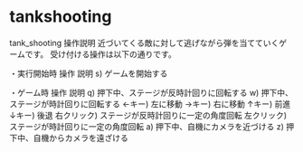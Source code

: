 # tankshooting
tank_shooting 操作説明
近づいてくる敵に対して逃げながら弾を当てていくゲームです。
受け付ける操作は以下の通りです。

・実行開始時
操作	説明
s)	ゲームを開始する

・ゲーム時
操作	説明
q)	押下中、ステージが反時計回りに回転する
w)	押下中、ステージが時計回りに回転する
←キー)	左に移動
→キー)	右に移動
↑キー)	前進
↓キー)	後退
右クリック)	ステージが反時計回りに一定の角度回転
左クリック)	ステージが時計回りに一定の角度回転
a)	押下中、自機にカメラを近づける
z)	押下中、自機からカメラを遠ざける
